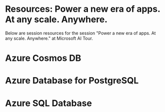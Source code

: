 # Resources: Power a new era of apps. At any scale. Anywhere.

Below are session resources for the session "Power a new era of apps. At any scale. Anywhere." at Microsoft AI Tour.

# Azure Cosmos DB

# Azure Database for PostgreSQL

# Azure SQL Database